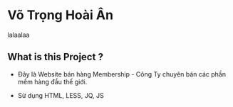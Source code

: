 # Võ Trọng Hoài Ân

lalaalaa

## What is this Project ?

 - Đây là Website bán hàng Membership - Công Ty chuyên bán các phần mềm hàng đầu thế giới.
 
 - Sử dụng HTML, LESS, JQ, JS
